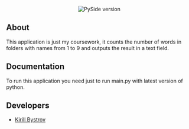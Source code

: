 <p align="center">
   <img src="https://img.shields.io/badge/PySide-6.4.2-blue" alt="PySide version">
</p>

## About

This application is just my coursework, it counts the number of words in folders with names from 1 to 9 and outputs the result in a text field.

## Documentation

To run this application you need just to run main.py with latest version of python.

## Developers

- [Kirill Bystrov](https://github.com/Jaggeer)
